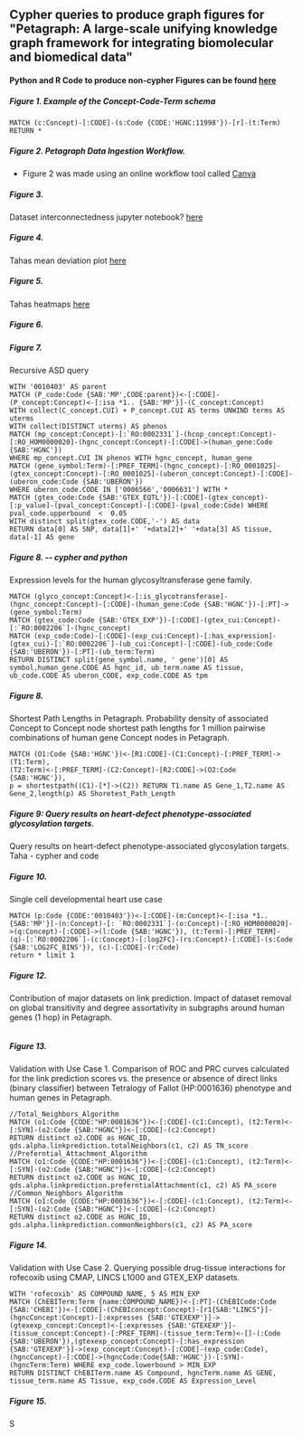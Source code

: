 ## Cypher queries to produce graph figures for "Petagraph: A large-scale unifying knowledge graph framework for integrating biomolecular and biomedical data"
#### Python and R Code to produce non-cypher Figures can be found [here](https://github.com/TaylorResearchLab/Petagraph/tree/main/scripts/code)

##### Figure 1. Example of the Concept-Code-Term schema
```
MATCH (c:Concept)-[:CODE]-(s:Code {CODE:'HGNC:11998'})-[r]-(t:Term)
RETURN * 
```

##### Figure 2. Petagraph Data Ingestion Workflow. 
- Figure 2 was made using an online workflow tool called [Canva](https://www.canva.com)

##### Figure 3. 
Dataset interconnectedness jupyter notebook?
[here](https://github.com/TaylorResearchLab/Petagraph/tree/main/scripts/code)

##### Figure 4.
Tahas mean deviation plot
[here](https://github.com/TaylorResearchLab/Petagraph/tree/main/scripts/code)

##### Figure 5.
Tahas heatmaps
[here](https://github.com/TaylorResearchLab/Petagraph/tree/main/scripts/code)

##### Figure 6.


##### Figure 7.
Recursive ASD query 
```
WITH '0010403' AS parent
MATCH (P_code:Code {SAB:'MP',CODE:parent})<-[:CODE]-(P_concept:Concept)<-[:isa *1.. {SAB:'MP'}]-(C_concept:Concept)
WITH collect(C_concept.CUI) + P_concept.CUI AS terms UNWIND terms AS uterms 
WITH collect(DISTINCT uterms) AS phenos
MATCH (mp_concept:Concept)-[:`RO:0002331`]-(hcop_concept:Concept)-[:RO_HOM0000020]-(hgnc_concept:Concept)-[:CODE]->(human_gene:Code {SAB:'HGNC'})
WHERE mp_concept.CUI IN phenos WITH hgnc_concept, human_gene
MATCH (gene_symbol:Term)-[:PREF_TERM]-(hgnc_concept)-[:RO_0001025]-(gtex_concept:Concept)-[:RO_0001025]-(uberon_concept:Concept)-[:CODE]-(uberon_code:Code {SAB:'UBERON'})
WHERE uberon_code.CODE IN ['0006566','0006631'] WITH *
MATCH (gtex_code:Code {SAB:'GTEX_EQTL'})-[:CODE]-(gtex_concept)-[:p_value]-(pval_concept:Concept)-[:CODE]-(pval_code:Code) WHERE pval_code.upperbound  <  0.05
WITH distinct split(gtex_code.CODE,'-') AS data
RETURN data[0] AS SNP, data[1]+' '+data[2]+' '+data[3] AS tissue, data[-1] AS gene
```

##### Figure 8. -- cypher and python
Expression levels for the human glycosyltransferase gene family. 
```
MATCH (glyco_concept:Concept)<-[:is_glycotransferase]-(hgnc_concept:Concept)-[:CODE]-(human_gene:Code {SAB:'HGNC'})-[:PT]->(gene_symbol:Term)
MATCH (gtex_code:Code {SAB:'GTEX_EXP'})-[:CODE]-(gtex_cui:Concept)-[:`RO:0002206`]-(hgnc_concept)
MATCH (exp_code:Code)-[:CODE]-(exp_cui:Concept)-[:has_expression]-(gtex_cui)-[:`RO:0002206`]-(ub_cui:Concept)-[:CODE]-(ub_code:Code {SAB:'UBERON'})-[:PT]-(ub_term:Term)
RETURN DISTINCT split(gene_symbol.name, ' gene')[0] AS symbol,human_gene.CODE AS hgnc_id, ub_term.name AS tissue, ub_code.CODE AS uberon_CODE, exp_code.CODE AS tpm
```

##### Figure 8.
Shortest Path Lengths in Petagraph. Probability density of associated Concept to Concept node shortest path lengths for 1 million pairwise combinations of human gene Concept nodes in Petagraph.
```
MATCH (O1:Code {SAB:'HGNC'})<-[R1:CODE]-(C1:Concept)-[:PREF_TERM]->(T1:Term),
(T2:Term)<-[:PREF_TERM]-(C2:Concept)-[R2:CODE]->(O2:Code {SAB:'HGNC'}),
p = shortestpath((C1)-[*]->(C2)) RETURN T1.name AS Gene_1,T2.name AS Gene_2,length(p) AS Shoretest_Path_Length
```

##### Figure 9: Query results on heart-defect phenotype-associated glycosylation targets.
Query results on heart-defect phenotype-associated glycosylation targets.
Taha - cypher and code

##### Figure 10.
Single cell developmental heart use case
```
MATCH (p:Code {CODE:'0010403'})<-[:CODE]-(m:Concept)<-[:isa *1..{SAB:'MP'}]-(n:Concept)-[: `RO:0002331`]-(o:Concept)-[:RO_HOM0000020]->(q:Concept)-[:CODE]->(l:Code {SAB:'HGNC'}), (t:Term)-[:PREF_TERM]-(q)-[:`RO:0002206`]-(c:Concept)-[:log2FC]-(rs:Concept)-[:CODE]-(s:Code {SAB:'LOG2FC_BINS'}), (c)-[:CODE]-(r:Code)
return * limit 1
```


##### Figure 12.
Contribution of major datasets on link prediction. Impact of dataset removal on global transitivity and degree assortativity in subgraphs around human genes (1 hop) in Petagraph.
```

```

##### Figure 13.
Validation with Use Case 1. Comparison of ROC and PRC curves calculated for the link prediction scores vs. the presence or absence of direct links (binary classifier) between Tetralogy of Fallot (HP:0001636) phenotype and human genes in Petagraph. 
```
//Total_Neighbors_Algorithm
MATCH (o1:Code {CODE:"HP:0001636"})<-[:CODE]-(c1:Concept), (t2:Term)<-[:SYN]-(o2:Code {SAB:"HGNC"})<-[:CODE]-(c2:Concept)
RETURN distinct o2.CODE as HGNC_ID, gds.alpha.linkprediction.totalNeighbors(c1, c2) AS TN_score
//Preferntial_Attachment_Algorithm
MATCH (o1:Code {CODE:"HP:0001636"})<-[:CODE]-(c1:Concept), (t2:Term)<-[:SYN]-(o2:Code {SAB:"HGNC"})<-[:CODE]-(c2:Concept)
RETURN distinct o2.CODE as HGNC_ID, gds.alpha.linkprediction.preferntialAttachment(c1, c2) AS PA_score
//Common_Neighbors_Algorithm
MATCH (o1:Code {CODE:"HP:0001636"})<-[:CODE]-(c1:Concept), (t2:Term)<-[:SYN]-(o2:Code {SAB:"HGNC"})<-[:CODE]-(c2:Concept)
RETURN distinct o2.CODE as HGNC_ID, gds.alpha.linkprediction.commonNeighbors(c1, c2) AS PA_score
```

##### Figure 14.
Validation with Use Case 2. Querying possible drug-tissue interactions for rofecoxib using CMAP, LINCS L1000 and GTEX_EXP datasets. 
```
WITH 'rofecoxib' AS COMPOUND_NAME, 5 AS MIN_EXP
MATCH (ChEBITerm:Term {name:COMPOUND_NAME})<-[:PT]-(ChEBICode:Code {SAB:'CHEBI'})<-[:CODE]-(ChEBIconcept:Concept)-[r1{SAB:"LINCS"}]-(hgncConcept:Concept)-[:expresses {SAB:'GTEXEXP'}]->(gtexexp_concept:Concept)<-[:expresses {SAB:'GTEXEXP'}]-(tissue_concept:Concept)-[:PREF_TERM]-(tissue_term:Term)<-[]-(:Code {SAB:'UBERON'}),(gtexexp_concept:Concept)-[:has_expression {SAB:'GTEXEXP'}]->(exp_concept:Concept)-[:CODE]-(exp_code:Code),(hgncConcept)-[:CODE]->(hgncCode:Code{SAB:'HGNC'})-[:SYN]-(hgncTerm:Term) WHERE exp_code.lowerbound > MIN_EXP
RETURN DISTINCT ChEBITerm.name AS Compound, hgncTerm.name AS GENE, tissue_term.name AS Tissue, exp_code.CODE AS Expression_Level
```

##### Figure 15.
S
```

```


